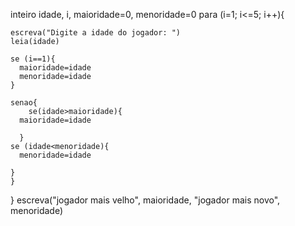 inteiro idade, i,  maioridade=0, menoridade=0
    para (i=1; i<=5; i++){

    escreva("Digite a idade do jogador: ")
    leia(idade)

    se (i==1){
      maioridade=idade
      menoridade=idade
    }
    
    senao{
        se(idade>maioridade){
      maioridade=idade
      
      }
    se (idade<menoridade){
      menoridade=idade
      
    }
    }
    
  }
 escreva("jogador mais velho", maioridade,  "jogador mais novo", menoridade)
